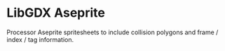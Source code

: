 # LibGDX Aseprite

Processor Aseprite spritesheets to include collision polygons and frame / index / tag information.
